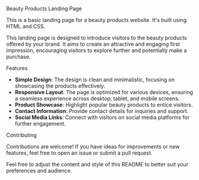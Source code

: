 Beauty Products Landing Page

This is a basic landing page for a beauty products website. It's built using HTML and CSS.

This landing page is designed to introduce visitors to the beauty products offered by your brand. It aims to create an attractive and engaging first impression, encouraging visitors to explore further and potentially make a purchase.

Features

- **Simple Design**: The design is clean and minimalistic, focusing on showcasing the products effectively.
- **Responsive Layout**: The page is optimized for various devices, ensuring a seamless experience across desktop, tablet, and mobile screens.
- **Product Showcase**: Highlight popular beauty products to entice visitors.
- **Contact Information**: Provide contact details for inquiries and support.
- **Social Media Links**: Connect with visitors on social media platforms for further engagement.

 

 Contributing

Contributions are welcome! If you have ideas for improvements or new features, feel free to open an issue or submit a pull request.


Feel free to adjust the content and style of this README to better suit your preferences and audience.
